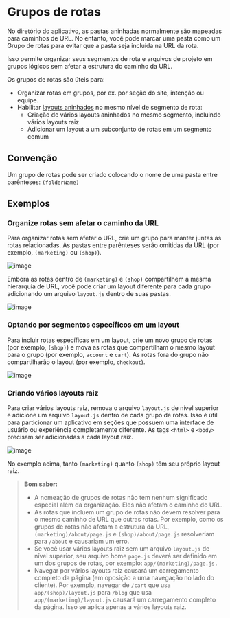 # Grupos de rotas

No diretório do aplicativo, as pastas aninhadas normalmente são mapeadas para caminhos de URL. No entanto, você pode marcar uma pasta como um Grupo de rotas para evitar que a pasta seja incluída na URL da rota.

Isso permite organizar seus segmentos de rota e arquivos de projeto em grupos lógicos sem afetar a estrutura do caminho da URL.

Os grupos de rotas são úteis para:

* Organizar rotas em grupos, por ex. por seção do site, intenção ou equipe.
* Habilitar [layouts aninhados](/docs/app/building-your-application/routing/pages-and-layouts.md) no mesmo nível de segmento de rota:
  * Criação de vários layouts aninhados no mesmo segmento, incluindo vários layouts raiz
  * Adicionar um layout a um subconjunto de rotas em um segmento comum
 
## Convenção
Um grupo de rotas pode ser criado colocando o nome de uma pasta entre parênteses: `(folderName)`

## Exemplos

### Organize rotas sem afetar o caminho da URL
Para organizar rotas sem afetar o URL, crie um grupo para manter juntas as rotas relacionadas. As pastas entre parênteses serão omitidas da URL (por exemplo, `(marketing)` ou `(shop)`).

![image](https://github.com/tavaresgerson/nextjsdocbr/assets/22455192/6a8d929d-efae-4250-88b0-399f06b07ffe)

Embora as rotas dentro de `(marketing)` e `(shop)` compartilhem a mesma hierarquia de URL, você pode criar um layout diferente para cada grupo adicionando um arquivo `layout.js` dentro de suas pastas.

![image](https://github.com/tavaresgerson/nextjsdocbr/assets/22455192/0d0350b5-05b5-439e-a530-749817cf09e1)

### Optando por segmentos específicos em um layout
Para incluir rotas específicas em um layout, crie um novo grupo de rotas (por exemplo, `(shop)`) e mova as rotas que compartilham o mesmo layout para o grupo (por exemplo, `account` e `cart`). As rotas fora do grupo não compartilharão o layout (por exemplo, `checkout`).

![image](https://github.com/tavaresgerson/nextjsdocbr/assets/22455192/135863d8-5aa9-4b17-91c5-65f1e71f59d8)

### Criando vários layouts raiz
Para criar vários layouts raiz, remova o arquivo `layout.js` de nível superior e adicione um arquivo `layout.js` dentro de cada grupo de rotas. Isso é útil para particionar um aplicativo em seções que possuem uma interface de usuário ou experiência completamente diferente. As tags `<html>` e `<body>` precisam ser adicionadas a cada layout raiz.

![image](https://github.com/tavaresgerson/nextjsdocbr/assets/22455192/017621aa-bdf6-4ab7-b2b2-2e83a7bd3f65)

No exemplo acima, tanto `(marketing)` quanto `(shop)` têm seu próprio layout raiz.

> **Bom saber:**
> * A nomeação de grupos de rotas não tem nenhum significado especial além da organização. Eles não afetam o caminho do URL.
> * As rotas que incluem um grupo de rotas não devem resolver para o mesmo caminho de URL que outras rotas. Por exemplo, como os grupos de rotas não afetam a estrutura da URL, `(marketing)/about/page.js` e `(shop)/about/page.js` resolveriam para `/about` e causariam um erro.
> * Se você usar vários layouts raiz sem um arquivo `layout.js` de nível superior, seu arquivo home `page.js` deverá ser definido em um dos grupos de rotas, por exemplo: `app/(marketing)/page.js.`
> * Navegar por vários layouts raiz causará um carregamento completo da página (em oposição a uma navegação no lado do cliente). Por exemplo, navegar de `/cart` que usa `app/(shop)/layout.js` para `/blog` que usa `app/(marketing)/layout.js` causará um carregamento completo da página. Isso se aplica apenas a vários layouts raiz.

